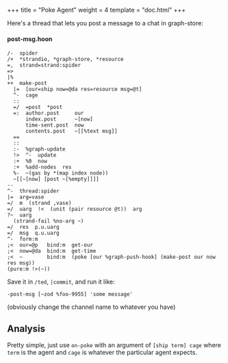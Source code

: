 +++
title = "Poke Agent"
weight = 4
template = "doc.html"
+++

Here's a thread that lets you post a message to a chat in graph-store:

#### post-msg.hoon

```hoon
/-  spider
/+  *strandio, *graph-store, *resource
=,  strand=strand:spider
=>
|%
++  make-post
  |=  [our=ship now=@da res=resource msg=@t]
  ^-  cage
  ::
  =/  =post  *post
  =:  author.post     our
      index.post      ~[now]
      time-sent.post  now
      contents.post   ~[[%text msg]]
  ==
  ::
  :-  %graph-update
  !>  ^-  update
  :+  %0  now
  :+  %add-nodes  res
  %-  ~(gas by *(map index node))
  ~[[~[now] [post ~[%empty]]]]
--
^-  thread:spider
|=  arg=vase
=/  m  (strand ,vase)
=/  uarg  !<  (unit (pair resource @t))  arg
?~  uarg
  (strand-fail %no-arg ~)
=/  res  p.u.uarg
=/  msg  q.u.uarg
^-  form:m
;<  our=@p   bind:m  get-our
;<  now=@da  bind:m  get-time
;<  ~        bind:m  (poke [our %graph-push-hook] (make-post our now res msg))
(pure:m !>(~))
```

Save it in `/ted`, `|commit`, and run it like:

```
-post-msg [~zod %foo-9955] 'some message'
```

(obviously change the channel name to whatever you have)

## Analysis

Pretty simple, just use `on-poke` with an argument of `[ship term] cage` where `term` is the agent and `cage` is whatever the particular agent expects.
